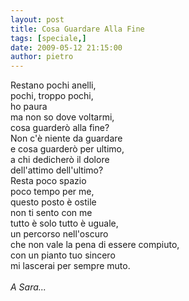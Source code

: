 ```yaml
---
layout: post
title: Cosa Guardare Alla Fine
tags: [speciale,]
date: 2009-05-12 21:15:00
author: pietro
---
```

Restano pochi anelli,<br/>pochi, troppo pochi,<br/>ho paura<br/>ma non so dove voltarmi,<br/>cosa guarderò alla fine?<br/>Non c'è niente da guardare<br/>e cosa guarderò per ultimo,<br/>a chi dedicherò il dolore<br/>dell'attimo dell'ultimo?<br/>Resta poco spazio<br/>poco tempo per me,<br/>questo posto è ostile<br/>non ti sento con me<br/>tutto è solo tutto è uguale,<br/>un percorso nell'oscuro<br/>che non vale la pena di essere compiuto,<br/>con un pianto tuo sincero<br/>mi lascerai per sempre muto.<br/><br/><span style="font-style: italic">A Sara...</span>
